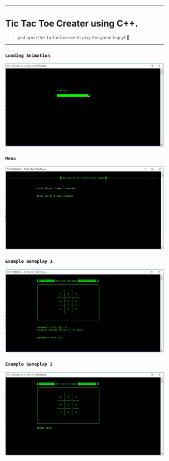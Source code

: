 --------------------------------------------------------------------
# Tic Tac Toe Creater using C++.

>just open the TicTacToe.exe to play the game  Enjoy! :purple_heart: .

--------------------------------------------------------------------
### `Loading Animation`
<img src="ScreenShots/loadingScreen.JPG">

### `Menu`
<img src="ScreenShots/menuPage.JPG">

### `Example Gameplay 1`
<img src="ScreenShots/Gameplay1.JPG">

### `Example Gameplay 2`
<img src="ScreenShots/Gameplay2.JPG">
